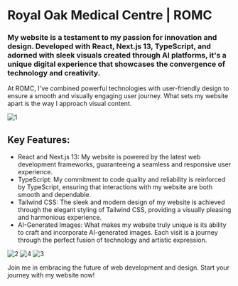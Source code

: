 # Royal Oak Medical Centre | ROMC

### My website is a testament to my passion for innovation and design. Developed with React, Next.js 13, TypeScript, and adorned with sleek visuals created through AI platforms, it's a unique digital experience that showcases the convergence of technology and creativity.
At ROMC, I've combined powerful technologies with user-friendly design to ensure a smooth and visually engaging user journey. What sets my website apart is the way I approach visual content.

![1](https://github.com/jerommiole/royal-oak-medical-centre/assets/8807678/ef3a1635-8a7a-4b6b-91f9-d1671c6d881a)


## Key Features:
- React and Next.js 13: My website is powered by the latest web development frameworks, guaranteeing a seamless and responsive user experience.
- TypeScript: My commitment to code quality and reliability is reinforced by TypeScript, ensuring that interactions with my website are both smooth and dependable.
- Tailwind CSS: The sleek and modern design of my website is achieved through the elegant styling of Tailwind CSS, providing a visually pleasing and harmonious experience.
- AI-Generated Images: What makes my website truly unique is its ability to craft and incorporate AI-generated images. Each visit is a journey through the perfect fusion of technology and artistic expression.

![2](https://github.com/jerommiole/royal-oak-medical-centre/assets/8807678/c390ee15-1336-4ed3-bb89-c2b3364b6927)
![4](https://github.com/jerommiole/royal-oak-medical-centre/assets/8807678/f1917da3-834f-4fb8-81fe-99cad4a334ab)
![3](https://github.com/jerommiole/royal-oak-medical-centre/assets/8807678/24fd80ab-f55f-4cb7-a70b-0e69d8ce6743)


Join me in embracing the future of web development and design. Start your journey with my website now!
